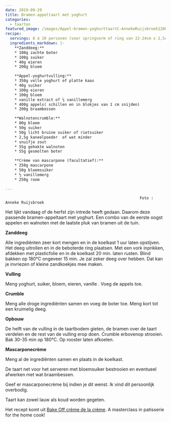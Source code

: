 ```yaml
---
date: 2019-09-29
title: Bramen-appeltaart met yoghurt
categories:
  - taarten
featured_image: /images/Appel-bramen-yoghurttaartC-AnnekeRuijsbroek1200.jpg
recipe:
  servings: 8 à 10 personen (voor springvorm of ring van 22-24cm x 2,5cm, of 2 ringen van 16cm)
  ingredients_markdown: |-
    **Zanddeeg:**
    * 100g zachte boter    * 100g suiker    * 40g eieren    * 200g bloem

    **Appel-yoghurtvulling:**    * 350g volle yoghurt of platte kaas    * 40g suiker    * 100g eieren    * 100g bloem    * vanille extract of ¼ vanillemerg    * 400g appels( schillen en in blokjes van 1 cm snijden)    * 200g braambessen    **Walnotencrumble:**
    * 80g bloem    * 50g suiker    * 50g licht bruine suiker of rietsuiker    * 2,5g kaneelpoeder  of wat minder    * snuifje zout     * 55g gehakte walnoten    * 55g gesmolten boter

    **Crème van mascarpone (facultatief):**
    * 250g mascarpone    * 50g bloemsuiker    * ½ vanillemerg    * 250g room  
---
```

                                                               Foto : Anneke Ruijsbroek

Het lijkt vandaag of de herfst zijn intrede heeft gedaan. Daarom deze passende bramen-appeltaart met yoghurt. Een combo van de eerste oogst appelen en walnoten met de laatste pluk van bramen uit de tuin.

<!--more-->

**Zanddeeg**

Alle ingrediënten zeer kort mengen en in de koelkast  1 uur laten opstijven.Het deeg uitrollen en in de beboterde ring plaatsen. Met een vork inprikken, afdekken met plasticfolie en in de koelkast 20 min. laten rusten.
Blind bakken op 180°C ongeveer 15 min.
Je zal zeker deeg over hebben. Dat kan je invriezen of kleine zandkoekjes mee maken.**Vulling**

Meng yoghurt, suiker, bloem, eieren, vanille . Voeg de appels toe.

**Crumble**Meng alle droge ingrediënten samen en voeg de boter toe. Meng kort tot een kruimelig deeg.

**Opbouw**
De  helft van de vulling in de taartbodem gieten, de bramen over de taart verdelen en de rest van de vulling erop doen.  Crumble erbovenop strooien.Bak 30-35 min op 180°C. Op rooster laten afkoelen.

**Mascarponecrème**

Meng al de ingrediënten samen en plaats in de koelkast.De taart net voor het serveren met bloemsuiker bestrooien en eventueel afwerken met wat braambessen.Geef er mascarponecrème bij indien je dit wenst. Ik vind dit persoonlijk overbodig.

Taart kan zowel lauw als koud worden gegeten.
Het recept komt uit [Bake Off crème de la crème](https://www.bookdepository.com/Creme-de-la-Creme-Martin-Chiffers/9781473615663).
A masterclass in patisserie for the home cook!
